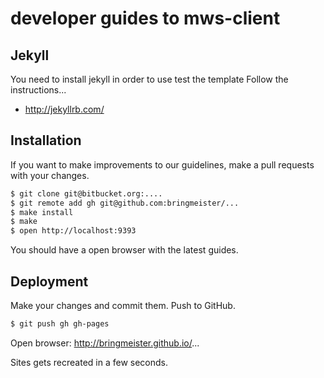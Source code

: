 # developer guides to mws-client

## Jekyll

You need to install jekyll in order to use test the template
Follow the instructions...

* http://jekyllrb.com/

## Installation

If you want to make improvements to our guidelines, make a pull requests with your changes.

```sh
$ git clone git@bitbucket.org:....
$ git remote add gh git@github.com:bringmeister/...
$ make install
$ make
$ open http://localhost:9393
```

You should have a open browser with the latest guides.

## Deployment

Make your changes and commit them. Push to GitHub.

```sh
$ git push gh gh-pages
```

Open browser: http://bringmeister.github.io/...

Sites gets recreated in a few seconds.
